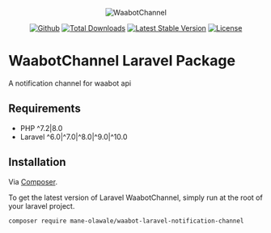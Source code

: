 <p align="center">
    <img title="WaabotChannel" src="https://waabot.com/static/images/ripple.svg"/>
</p>

<p align="center">
<a href="https://github.com/Mane-Olawale/waabot-laravel-notification-channel"><img src="https://github.com/Mane-Olawale/waabot-laravel-notification-channel/actions/workflows/tests.yml/badge.svg" alt="Github"></a>
<a href="https://packagist.org/packages/mane-olawale/waabot-laravel-notification-channel"><img src="https://img.shields.io/packagist/dt/mane-olawale/waabot-laravel-notification-channel" alt="Total Downloads"></a>
<a href="https://packagist.org/packages/mane-olawale/waabot-laravel-notification-channel"><img src="https://img.shields.io/packagist/v/mane-olawale/waabot-laravel-notification-channel" alt="Latest Stable Version"></a>
<a href="https://packagist.org/packages/mane-olawale/waabot-laravel-notification-channel"><img src="https://img.shields.io/packagist/l/mane-olawale/waabot-laravel-notification-channel" alt="License"></a>
</p>

# WaabotChannel Laravel Package

A notification channel for waabot api


## Requirements

* PHP ^7.2|8.0
* Laravel ^6.0|^7.0|^8.0|^9.0|^10.0

## Installation

Via [Composer](https://getcomposer.org).

To get the latest version of Laravel WaabotChannel, simply run at the root of your laravel project.

```bash
composer require mane-olawale/waabot-laravel-notification-channel
```
